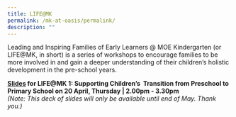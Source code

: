 ```yaml
---
title: LIFE@MK
permalink: /mk-at-oasis/permalink/
description: ""
---
```

Leading and Inspiring Families of Early Learners @ MOE Kindergarten (or LIFE@MK, in short) is a series of workshops to encourage families to be more involved in and gain a deeper understanding of their children’s holistic development in the pre-school years.

**[Slides](https://drive.google.com/file/d/1hRgDt89DLaH15ondSjoH9Iqj9NhnWfLY/view?usp=sharing) for LIFE@MK 1: Supporting Children’s &nbsp;Transition from Preschool to Primary School on 20 April, Thursday | 2.00pm - 3.30pm**
<br>
*(Note: This deck of slides will only be available until end of May. Thank you.)*